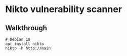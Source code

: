 # Nikto vulnerability scanner 

## Walkthrough 

```
# Debian 10 
apt install nikto 
nikto -h http://main
```
